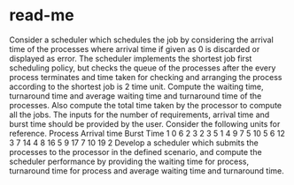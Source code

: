 # read-me
Consider a scheduler which schedules the job by considering the arrival time of the processes where arrival time if given as 0 is discarded or displayed as error. The scheduler implements the shortest job first scheduling policy, but checks the queue of the processes after the every process terminates and time taken for checking and arranging the process according to the shortest job is 2 time unit. Compute the waiting time, turnaround time and average waiting time and turnaround time of the processes. Also compute the total time taken by the processor to compute all the jobs.  The inputs for the number of requirements, arrival time and burst time should be provided by the user.  Consider the following units for reference. Process    Arrival time    Burst Time 1    0    6 2     3    2 3     5    1 4     9    7 5     10    5 6     12     3 7    14    4 8     16     5 9     17     7 10     19     2 Develop a scheduler which submits the processes to the processor in the defined scenario, and compute the scheduler performance by providing the waiting time for process, turnaround time for process and average waiting time and turnaround time.
